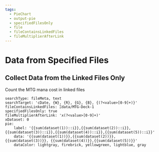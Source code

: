 ```yaml
---
tags:
  - PieChart
  - output-pie
  - specifiedFilesOnly
  - file
  - fileContainsLinkedFiles
  - fileMultiplierAfterLink
---
```

# Data from Specified Files
## Collect Data from the Linked Files Only

Count the MTG mana cost in linked files

```tracker
searchType: fileMeta, text
searchTarget: 'cDate, {W}, {R}, {G}, {B}, {(?<value>[0-9]+)}'
fileContainsLinkedFiles: Ξdata/MTG-Deck-1
specifiedFilesOnly: true
fileMultiplierAfterLink: 'x(?<value>[0-9]+)'
xDataset: 0
pie:
    label: '{{sum(dataset(1))::i}},{{sum(dataset(2))::i}},{{sum(dataset(3))::i}},{{sum(dataset(4))::i}},{{sum(dataset(5))::i}}'
    data: '{{sum(dataset(1))}},{{sum(dataset(2))}}, {{sum(dataset(3))}}, {{sum(dataset(4))}},{{sum(dataset(5))}}'
    dataColor: lightgray, firebrick, yellowgreen, lightblue, gray
```

